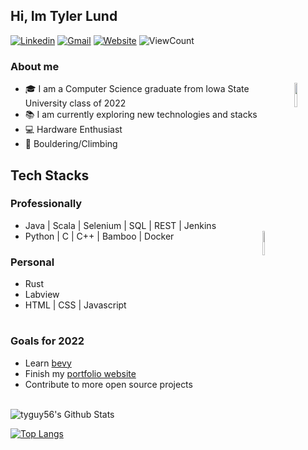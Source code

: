## Hi, Im Tyler Lund 
[![Linkedin](https://img.shields.io/badge/-LinkedIn-blue?style=flat&logo=Linkedin&logoColor=white)](https://www.linkedin.com/in/tylerblund/)
[![Gmail](https://img.shields.io/badge/-Gmail-c14438?style=flat&logo=Gmail&logoColor=white)](mailto:tylerblund@gmail.com)
[![Website](https://img.shields.io/website?down_color=red&down_message=offline&up_color=green&up_message=WIP&url=https%3A%2F%2Ftylerblund.netlify.app%2F)](https://tylerblund.netlify.app)
![ViewCount](https://views.whatilearened.today/views/github/tyguy56/tyguy56.svg?cache=remove)

### About me
  <img align="right" src="https://upload.wikimedia.org/wikipedia/commons/thumb/f/f9/Iowa_State_Cyclones_logo.svg/1200px-Iowa_State_Cyclones_logo.svg.png" style="width:10%; height10%;">
  
  - :mortar_board: I am a Computer Science graduate from Iowa State University class of 2022 
  - :books: I am currently exploring new technologies and stacks 
  - :computer: Hardware Enthusiast
  - :climbing: Bouldering/Climbing
  
  ## Tech Stacks
  ### Professionally
  - Java | Scala | Selenium | SQL | REST | Jenkins
  - Python | C | C++ | Bamboo | Docker
  <img align="right" src="https://cdn0.iconfinder.com/data/icons/science-and-technology-3-5/128/102-512.png" style="width:10%;height:10%;"></img>
  ### Personal
  - Rust
  - Labview
  - HTML | CSS | Javascript
  
 #
 ### Goals for 2022
 - Learn <a href="https://bevyengine.org"> bevy </a>
 - Finish my <a href="https://tylerblund.netlify.app">portfolio website</a>
 - Contribute to more open source projects
 
 <br>

<img align="center" src="https://github-readme-stats.vercel.app/api?username=tyguy56&include_all_commits=true&count_private=true&show_icons=true&line_height=20&title_color=7A7ADB&icon_color=2234AE&text_color=D3D3D3&bg_color=0,000000,130F40" alt="tyguy56's Github Stats">

</br>
  
  [![Top Langs](https://github-readme-stats.vercel.app/api/top-langs/?username=tyguy56&layout=compact&text_color=daf7dc&bg_color=151515)](https://github.com/tyguy56/github-readme-stats)
